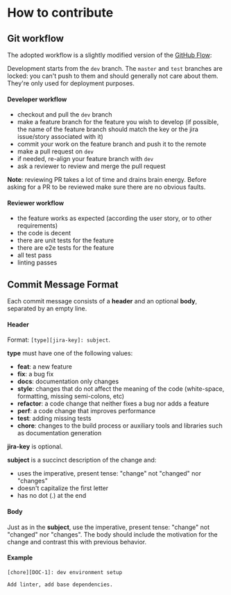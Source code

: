# How to contribute

## Git workflow

The adopted workflow is a slightly modified version of the
[GitHub Flow](https://guides.github.com/introduction/flow/):

Development starts from the `dev` branch. The `master` and `test` branches are
locked: you can't push to them and should generally not care about them. They're
only used for deployment purposes.

#### Developer workflow

*   checkout and pull the `dev` branch
*   make a feature branch for the feature you wish to develop (if possible, the
    name of the feature branch should match the key or the jira issue/story
    associated with it)
*   commit your work on the feature branch and push it to the remote
*   make a pull request on `dev`
*   if needed, re-align your feature branch with `dev`
*   ask a reviewer to review and merge the pull request

**Note**: reviewing PR takes a lot of time and drains brain energy. Before
asking for a PR to be reviewed make sure there are no obvious faults.

#### Reviewer workflow

*   the feature works as expected (according the user story, or to other
    requirements)
*   the code is decent
*   there are unit tests for the feature
*   there are e2e tests for the feature
*   all test pass
*   linting passes

## Commit Message Format

Each commit message consists of a **header** and an optional **body**,
separated by an empty line.

#### Header

Format: `[type][jira-key]: subject`.

**type** must have one of the following values:

*   **feat**: a new feature
*   **fix**: a bug fix
*   **docs**: documentation only changes
*   **style**: changes that do not affect the meaning of the code (white-space,
    formatting, missing semi-colons, etc)
*   **refactor**: a code change that neither fixes a bug nor adds a feature
*   **perf**: a code change that improves performance
*   **test**: adding missing tests
*   **chore**: changes to the build process or auxiliary tools and libraries such
    as documentation generation

**jira-key** is optional.

**subject** is a succinct description of the change and:

*   uses the imperative, present tense: "change" not "changed" nor "changes"
*   doesn't capitalize the first letter
*   has no dot (.) at the end

#### Body

Just as in the **subject**, use the imperative, present tense: "change" not
"changed" nor "changes". The body should include the motivation for the change
and contrast this with previous behavior.

#### Example

```
[chore][DOC-1]: dev environment setup

Add linter, add base dependencies.
```
